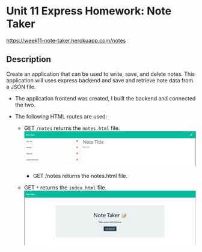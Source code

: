 # Unit 11 Express Homework: Note Taker


 https://week11-note-taker.herokuapp.com/notes

## Description

Create an application that can be used to write, save, and delete notes. This application will uses express backend and save and retrieve note data from a JSON file.

- The application frontend was created, I built the backend and connected the two.

- The following HTML routes are used:

  - GET `/notes` returns the `notes.html` file. ![Screen Shot of /notes path.](./Develop/public/assets/notes.png)


       - GET /notes returns the notes.html file.
       
       

  - GET `*` returns the `index.html` file. ![Screen Shot of home page.](./Develop/public/assets/home.png)

